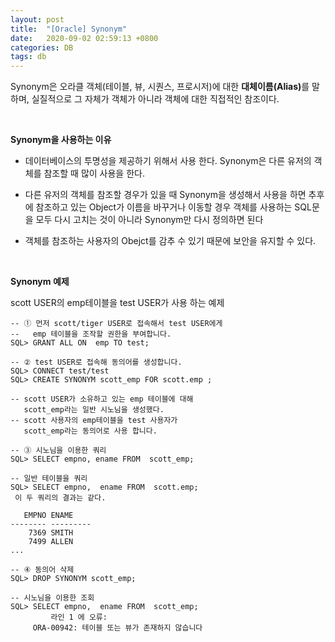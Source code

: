 ```yaml
---
layout: post
title:  "[Oracle] Synonym"
date:   2020-09-02 02:59:13 +0800
categories: DB
tags: db
---
```

<p>
Synonym은 오라클 객체(테이블, 뷰, 시퀀스, 프로시저)에 대한 <strong>대체이름(Alias)</strong>를 말하며, 실질적으로 그 자체가 객체가 아니라 객체에 대한 직접적인 참조이다.</p>
<br>
<p><strong>Synonym을 사용하는 이유</strong></p>
<ul>
<li>
<p>데이터베이스의 투명성을 제공하기 위해서 사용 한다. Synonym은 다른 유저의 객체를 참조할 때 많이 사용을 한다.</p>
</li>
<li>
<p>다른 유저의 객체를 참조할 경우가 있을 때 Synonym을 생성해서 사용을 하면 추후에 참조하고 있는 Object가 이름을 바꾸거나 이동할 경우 객체를 사용하는 SQL문을 모두 다시 고치는 것이 아니라 Synonym만 다시 정의하면 된다</p>
</li>
<li>
<p>객체를 참조하는 사용자의 Obejct를 감추 수 있기 때문에 보안을 유지할 수 있다.</p>
</li>
</ul>
<br>
<p><strong>Synonym 예제</strong></p>
<p>scott USER의 emp테이블을 test USER가 사용 하는 예제</p>

```
-- ① 먼저 scott/tiger USER로 접속해서 test USER에게 
--   emp 테이블을 조작할 권한을 부여합니다.
SQL> GRANT ALL ON  emp TO test; 

-- ② test USER로 접속해 동의어를 생성합니다. 
SQL> CONNECT test/test 
SQL> CREATE SYNONYM scott_emp FOR scott.emp ; 

-- scott USER가 소유하고 있는 emp 테이블에 대해 
   scott_emp라는 일반 시노님을 생성했다. 
-- scott 사용자의 emp테이블을 test 사용자가 
   scott_emp라는 동의어로 사용 합니다. 

-- ③ 시노님을 이용한 쿼리
SQL> SELECT empno, ename FROM  scott_emp; 

-- 일반 테이블을 쿼리
SQL> SELECT empno,  ename FROM  scott.emp; 
 이 두 쿼리의 결과는 같다. 

   EMPNO ENAME
-------- ---------
    7369 SMITH
    7499 ALLEN
...

-- ④ 동의어 삭제 
SQL> DROP SYNONYM scott_emp; 

-- 시노님을 이용한 조회
SQL> SELECT empno,  ename FROM  scott_emp; 
         라인 1 에 오류:
     ORA-00942: 테이블 또는 뷰가 존재하지 않습니다 
```

